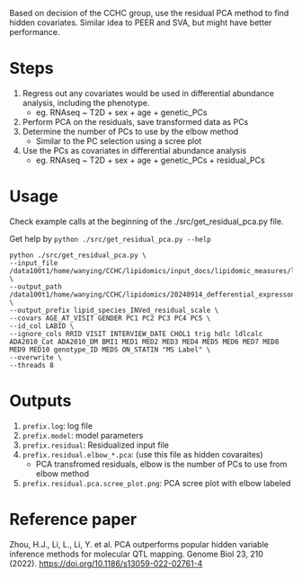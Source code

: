 Based on decision of the CCHC group, use the residual PCA method to find hidden covariates.
Similar idea to PEER and SVA, but might have better performance.

# Steps
1. Regress out any covariates would be used in differential abundance analysis, including the phenotype.
	* eg. RNAseq ~ T2D + sex + age + genetic_PCs
2. Perform PCA on the residuals, save transformed data as PCs
3. Determine the number of PCs to use by the elbow method
	* Similar to the PC selection using a scree plot
4. Use the PCs as covariates in differential abundance analysis
	* eg. RNAseq ~ T2D + sex + age + genetic_PCs + residual_PCs

# Usage
Check example calls at the beginning of the ./src/get_residual_pca.py file.

Get help by ```python ./src/get_residual_pca.py --help```

```
python ./src/get_residual_pca.py \
--input_file /data100t1/home/wanying/CCHC/lipidomics/input_docs/lipidomic_measures/lipid_species_INVed_covar.txt \
--output_path /data100t1/home/wanying/CCHC/lipidomics/20240914_defferential_expresson_in_lipidomics/input/lipid_species_residual_PCA \
--output_prefix lipid_species_INVed_residual_scale \
--covars AGE_AT_VISIT GENDER PC1 PC2 PC3 PC4 PC5 \
--id_col LABID \
--ignore_cols RRID VISIT INTERVIEW_DATE CHOL1 trig hdlc ldlcalc ADA2010_Cat ADA2010_DM BMI1 MED1 MED2 MED3 MED4 MED5 MED6 MED7 MED8 MED9 MED10 genotype_ID MEDS ON_STATIN "MS Label" \
--overwrite \
--threads 8
```

# Outputs
1. ```prefix.log```: log file
2. ```prefix.model```: model parameters
3. ```prefix.residual```: Residualized input file
4. ```prefix.residual.elbow_*.pca```: (use this file as hidden covaraites)
	* PCA transfromed residuals, elbow is the number of PCs to use from elbow method
5. ```prefix.residual.pca.scree_plot.png```: PCA scree plot with elbow labeled

# Reference paper
Zhou, H.J., Li, L., Li, Y. et al. PCA outperforms popular hidden variable inference methods for molecular QTL mapping. Genome Biol 23, 210 (2022). https://doi.org/10.1186/s13059-022-02761-4 
